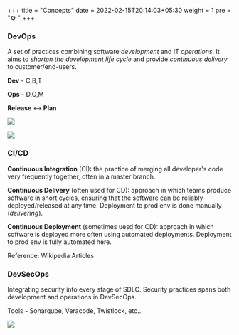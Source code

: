 +++
title = "Concepts"
date =  2022-02-15T20:14:03+05:30
weight = 1
pre = "⚙️ "
+++

### DevOps
A set of practices combining software _development_ and IT _operations_. It aims to _shorten the development life cycle_ and provide _continuous delivery_ to customer/end-users.

**Dev** - C,B,T

**Ops** - D,O,M

**Release** ↔ **Plan**

![](https://i.imgur.com/2HPGX8m.png)

![](https://intland.com/wp-content/uploads/2019/07/devops-infinity-1-1.png)


### CI/CD

**Continuous Integration** (CI): the practice of merging all developer's code very frequently together, often in a master branch.

**Continuous Delivery** (often used for CD): approach in which teams produce software in short cycles, ensuring that the software can be reliably deployed/released at any time. Deployment to prod env is done manually (_delivering_).

**Continuous Deployment** (sometimes uesd for CD): approach in which software is deployed more often using automated deployments. Deployment to prod env is fully automated here.

Reference: Wikipedia Articles


### DevSecOps
Integrating security into every stage of SDLC. Security practices spans both development and operations in DevSecOps.

Tools - Sonarqube, Veracode, Twistlock, etc...

![](https://i.imgur.com/6whOnso.png)